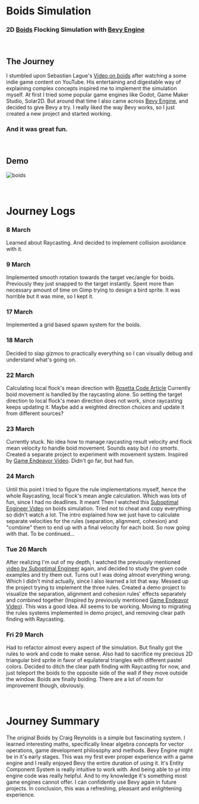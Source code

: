 # Boids Simulation
### 2D [Boids](https://en.wikipedia.org/wiki/Boids) Flocking Simulation with [Bevy Engine](https://bevyengine.org)

</br>

## The Journey
I stumbled upon Sebastian Lague's [Video on boids](https://www.youtube.com/watch?v=bqtqltqcQhw) after watching a some indie game content on YouTube.
His entertaining and digestable way of explaining complex concepts inspired me to implement the simulation myself.
At first I tried some popular game engines like Godot, Game Maker Studio, Solar2D. 
But around that time I also came across [Bevy Engine](https://bevyengine.org), and decided to give Bevy a try.
I really liked the way Bevy works, so I just created a new project and started working.

### And it was **great** fun.

</br>

## Demo

![boids](https://github.com/kenalizadeh/boids_rs/assets/4370392/d4ab255b-4e0f-4d61-8dae-8a07c5ca6fc2)

</br>

# Journey Logs
### 8 March
Learned about Raycasting. And decided to implement collision avoidance with it.

### 9 March
Implemented smooth rotation towards the target vec/angle for boids. Previously they just snapped to the target instantly.
Spent more than necessary amount of time on Gimp trying to design a bird sprite. It was horrible but it was mine, so I kept it.

### 17 March
Implemented a grid based spawn system for the boids.

### 18 March
Decided to slap gizmos to practically everything so I can visually debug and understand what's going on.

### 22 March
Calculating local flock's mean direction with [Rosetta Code Article](https://rosettacode.org/wiki/Averages/Mean_angle)
Currently boid movement is handled by the raycasting alone. So setting the target direction to local flock's mean direction does not work, since raycasting keeps updating it. Maybe add a weighted direction choices and update it from different sources?

### 23 March
Currently stuck. No idea how to manage raycasting result velocity and flock mean velocity to handle boid movement. Sounds easy but *i no smarts*.
Created a separate project to experiment with movement system. Inspired by [Game Endeavor Video](https://www.youtube.com/watch?v=6BrZryMz-ac). Didn't go far, but had fun.

### 24 March
Until this point I tried to figure the rule implementations myself, hence the whole Raycasting, local flock's mean angle calculation. Which was lots of fun, since I had no deadlines. It meant 
Then I watched this [Suboptimal Engineer Video](https://www.youtube.com/watch?v=HzR-9tfOJQo) on boids simulation. Tried not to cheat and copy everything so didn't watch a lot. The intro explained how we just have to calculate separate velocities for the rules (separation, alignment, cohesion) and "combine" them to end up with a final velocity for each boid.
So now going with that. To be continued...

### Tue 26 March
After realizing I'm out of my depth, I watched the previously mentioned [video by Suboptimal Engineer](https://www.youtube.com/watch?v=HzR-9tfOJQo) again, and decided to study the given code examples and try them out.
Turns out I was doing almost everything wrong. Which I didn't mind actually, since I also learned a lot that way.
Messed up the project trying to implement the three rules.
Created a demo project to visualize the separation, alignment and cohesion rules' effects separately and combined together (Inspired by previously mentioned [Game Endeavor Video](https://www.youtube.com/watch?v=6BrZryMz-ac)). This was a good idea. All seems to be working.
Moving to migrating the rules systems implemented in demo project, and removing clear path finding with Raycasting.

### Fri 29 March
Had to refactor almost every aspect of the simulation. But finally got the rules to work and code to make sense.
Also had to sacrifice my precious 2D triangular bird sprite in favor of equilateral triangles with different pastel colors.
Decided to ditch the clear path finding with Raycasting for now, and just teleport the boids to the opposite side of the wall if they move outside the window.
Boids are finally boiding. There are a lot of room for improvement though, obviously.

</br>

# Journey Summary
The original Boids by Craig Reynolds is a simple but fascinating system.
I learned interesting maths, specifically linear algebra concepts for vector operations, game development philosophy and methods.
Bevy Engine might be in it's early stages.
This was my first ever proper experience with a game engine and I really enjoyed Bevy the entire duration of using it.
It's Entity Component System is really intuitive to work with.
And being able to `gd` into engine code was really helpful. And to my knowledge it's something most game engines cannot offer.
I can confidently use Bevy again in future projects.
In conclusion, this was a refreshing, pleasant and enlightening experience.
